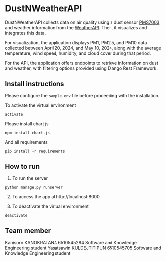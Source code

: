 # DustNWeatherAPI
DustNWeatherAPI collects data on air quality using a dust sensor [PMS7003](https://github.com/teusH/MySense/blob/master/docs/pms7003.md) and weather information from the [WeatherAPI](https://www.weatherapi.com/api-explorer.aspx). Then, it visualizes and integrates this data.

For visualization, the application displays PM1, PM2.5, and PM10 data collected between April 20, 2024, and May 10, 2024, along with the average temperature, wind speed, humidity, and cloud cover during that period.

For the API, the application offers endpoints to retrieve information on dust and weather, with filtering options provided using Django Rest Framework.
## Install instructions
Please configure the `sample.env` file before proceeding with the installation.

To activate the virtual environment

```
activate
```

Please install chart js
```
npm install chart.js
```
And all requirements
```
pip install -r requirements
```
## How to run

1. To run the server

```
python manage.py runserver
```

2. To access the app at http://localhost:8000

3. To deactivate the virtual environment

```
deactivate
```

## Team member
Kanisorn KANOKRATANA 6510545284 Software and Knowledge Engineering student
Yasatsawin KULDEJTITIPUN 6510545705 Software and Knowledge Engineering student
